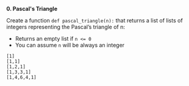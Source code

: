 **0. Pascal's Triangle**

Create a function `def pascal_triangle(n):` that returns a list of lists of integers representing the Pascal’s triangle of n:

- Returns an empty list if `n <= 0`
- You can assume `n` will be always an integer

```
[1]
[1,1]
[1,2,1]
[1,3,3,1]
[1,4,6,4,1]
```
